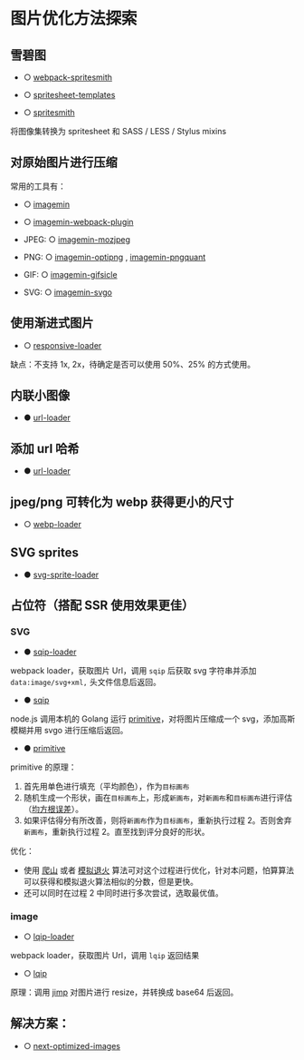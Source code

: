 # 图片优化方法探索

## 雪碧图

- ○ [webpack-spritesmith](https://github.com/mixtur/webpack-spritesmith)

- ○ [spritesheet-templates](https://github.com/twolfson/spritesheet-templates)

- ○ [spritesmith](https://github.com/twolfson/spritesmith)

将图像集转换为 spritesheet 和 SASS / LESS / Stylus mixins

## 对原始图片进行压缩

常用的工具有：

- ○ [imagemin](https://github.com/imagemin/imagemin)

- ○ [imagemin-webpack-plugin](https://github.com/Klathmon/imagemin-webpack-plugin)

- JPEG: ○ [imagemin-mozjpeg](https://github.com/imagemin/imagemin-mozjpeg)

- PNG: ○ [imagemin-optipng](https://github.com/imagemin/imagemin-optipng) , [imagemin-pngquant](https://github.com/imagemin/imagemin-pngquant)

- GIF: ○ [imagemin-gifsicle](https://github.com/imagemin/imagemin-gifsicle)

- SVG: ○ [imagemin-svgo](https://github.com/imagemin/imagemin-svgo)

## 使用渐进式图片

- ○ [responsive-loader](https://github.com/herrstucki/responsive-loader)

缺点：不支持 1x, 2x，待确定是否可以使用 50%、25% 的方式使用。

## 内联小图像

- ● [url-loader](https://github.com/webpack-contrib/url-loader)

## 添加 url 哈希

- ● [url-loader](https://github.com/webpack-contrib/url-loader)

## jpeg/png 可转化为 webp 获得更小的尺寸

- ○ [webp-loader](https://www.npmjs.com/package/webp-loader)

## SVG sprites

- ● [svg-sprite-loader](https://github.com/JetBrains/svg-sprite-loader)

## 占位符（搭配 SSR 使用效果更佳）

### SVG

- ● [sqip-loader](https://github.com/EmilTholin/sqip-loader)

webpack loader，获取图片 Url，调用 `sqip` 后获取 svg 字符串并添加 `data:image/svg+xml,` 头文件信息后返回。

- ● [sqip](https://github.com/axe312ger/sqip)

node.js 调用本机的 Golang 运行 [primitive](https://github.com/fogleman/primitive)，对将图片压缩成一个 svg，添加高斯模糊并用 svgo 进行压缩后返回。

- ● [primitive](https://github.com/fogleman/primitive)

primitive 的原理：

1. 首先用单色进行填充（平均颜色），作为`目标画布`
1. 随机生成一个形状，画在`目标画布`上，形成`新画布`，对`新画布`和`目标画布`进行评估（[均方根误差](https://en.wikipedia.org/wiki/Root-mean-square_deviation)）。
1. 如果评估得分有所改善，则将`新画布`作为`目标画布`，重新执行过程 2。否则舍弃`新画布`，重新执行过程 2。直至找到评分良好的形状。

优化：

- 使用 [爬山](https://en.wikipedia.org/wiki/Hill_climbing) 或者 [模拟退火](https://en.wikipedia.org/wiki/Simulated_annealing) 算法可对这个过程进行优化，针对本问题，怕算算法可以获得和模拟退火算法相似的分数，但是更快。
- 还可以同时在过程 2 中同时进行多次尝试，选取最优值。

### image

- ○ [lqip-loader](https://github.com/zouhir/lqip-loader)

webpack loader，获取图片 Url，调用 `lqip` 返回结果

- ○ [lqip](https://github.com/zouhir/lqip)

原理：调用 [jimp](https://github.com/oliver-moran/jimp) 对图片进行 resize，并转换成 base64 后返回。

## 解决方案：

- ○ [next-optimized-images](https://github.com/cyrilwanner/next-optimized-images)
